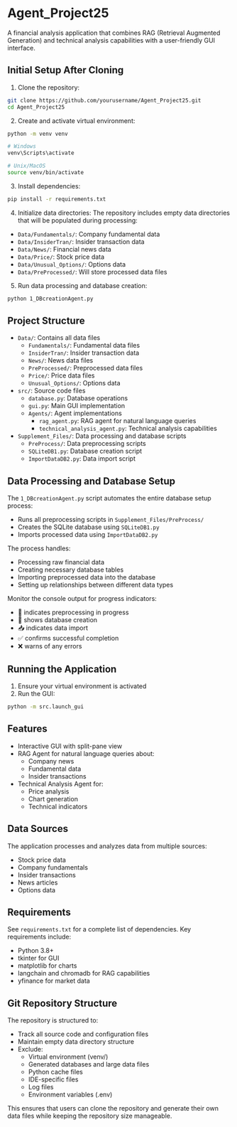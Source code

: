 # Agent_Project25

A financial analysis application that combines RAG (Retrieval Augmented Generation) and technical analysis capabilities with a user-friendly GUI interface.

## Initial Setup After Cloning

1. Clone the repository:
```bash
git clone https://github.com/yourusername/Agent_Project25.git
cd Agent_Project25
```

2. Create and activate virtual environment:
```bash
python -m venv venv

# Windows
venv\Scripts\activate

# Unix/MacOS
source venv/bin/activate
```

3. Install dependencies:
```bash
pip install -r requirements.txt
```

4. Initialize data directories:
The repository includes empty data directories that will be populated during processing:
- `Data/Fundamentals/`: Company fundamental data
- `Data/InsiderTran/`: Insider transaction data
- `Data/News/`: Financial news data
- `Data/Price/`: Stock price data
- `Data/Unusual_Options/`: Options data
- `Data/PreProcessed/`: Will store processed data files

5. Run data processing and database creation:
```bash
python 1_DBcreationAgent.py
```

## Project Structure

- `Data/`: Contains all data files
  - `Fundamentals/`: Fundamental data files
  - `InsiderTran/`: Insider transaction data
  - `News/`: News data files
  - `PreProcessed/`: Preprocessed data files
  - `Price/`: Price data files
  - `Unusual_Options/`: Options data
- `src/`: Source code files
  - `database.py`: Database operations
  - `gui.py`: Main GUI implementation
  - `Agents/`: Agent implementations
    - `rag_agent.py`: RAG agent for natural language queries
    - `technical_analysis_agent.py`: Technical analysis capabilities
- `Supplement_Files/`: Data processing and database scripts
  - `PreProcess/`: Data preprocessing scripts
  - `SQLiteDB1.py`: Database creation script
  - `ImportDataDB2.py`: Data import script

## Data Processing and Database Setup

The `1_DBcreationAgent.py` script automates the entire database setup process:
- Runs all preprocessing scripts in `Supplement_Files/PreProcess/`
- Creates the SQLite database using `SQLiteDB1.py`
- Imports processed data using `ImportDataDB2.py`

The process handles:
- Processing raw financial data
- Creating necessary database tables
- Importing preprocessed data into the database
- Setting up relationships between different data types

Monitor the console output for progress indicators:
- 🔄 indicates preprocessing in progress
- 🚀 shows database creation
- 📥 indicates data import
- ✅ confirms successful completion
- ❌ warns of any errors

## Running the Application

1. Ensure your virtual environment is activated
2. Run the GUI:
```bash
python -m src.launch_gui
```

## Features

- Interactive GUI with split-pane view
- RAG Agent for natural language queries about:
  - Company news
  - Fundamental data
  - Insider transactions
- Technical Analysis Agent for:
  - Price analysis
  - Chart generation
  - Technical indicators

## Data Sources

The application processes and analyzes data from multiple sources:
- Stock price data
- Company fundamentals
- Insider transactions
- News articles
- Options data

## Requirements

See `requirements.txt` for a complete list of dependencies. Key requirements include:
- Python 3.8+
- tkinter for GUI
- matplotlib for charts
- langchain and chromadb for RAG capabilities
- yfinance for market data

## Git Repository Structure

The repository is structured to:
- Track all source code and configuration files
- Maintain empty data directory structure
- Exclude:
  - Virtual environment (venv/)
  - Generated databases and large data files
  - Python cache files
  - IDE-specific files
  - Log files
  - Environment variables (.env)

This ensures that users can clone the repository and generate their own data files while keeping the repository size manageable.
